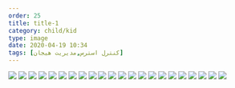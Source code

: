 ```yaml
---
order: 25
title: title-1
category: child/kid
type: image
date: 2020-04-19 10:34
tags: [کنترل استرس,مدیریت هیجان]
---
```


![](../../static/images/kid-victory-chap3-1.webp)
![](../../static/images/kid-victory-chap3-2.webp)
![](../../static/images/kid-victory-chap3-3.webp)
![](../../static/images/kid-victory-chap3-4.webp)
![](../../static/images/kid-victory-chap3-5.webp)
![](../../static/images/kid-victory-chap3-6.webp)
![](../../static/images/kid-victory-chap3-7.webp)
![](../../static/images/kid-victory-chap3-8.webp)
![](../../static/images/kid-victory-chap3-9.webp)
![](../../static/images/kid-victory-chap3-10.webp)
![](../../static/images/kid-victory-chap3-11.webp)
![](../../static/images/kid-victory-chap3-12.webp)
![](../../static/images/kid-victory-chap3-13.webp)
![](../../static/images/kid-victory-chap3-14.webp)
![](../../static/images/kid-victory-chap3-15.webp)
![](../../static/images/kid-victory-chap3-16.webp)
![](../../static/images/kid-victory-chap3-17.webp)
![](../../static/images/kid-victory-chap3-18.webp)
![](../../static/images/kid-victory-chap3-19.webp)
![](../../static/images/kid-victory-chap3-20.webp)
![](../../static/images/kid-victory-chap3-21.webp)
![](../../static/images/kid-victory-chap3-22.webp)